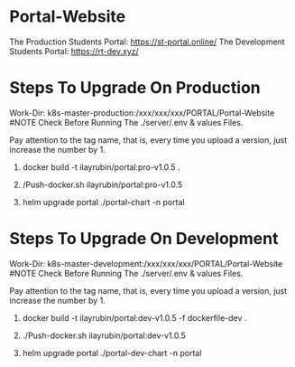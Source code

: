 # Portal-Website
The Production Students Portal: https://st-portal.online/
The Development Students Portal: https://rt-dev.xyz/
# Steps To Upgrade On Production 
Work-Dir: k8s-master-production:/xxx/xxx/xxx/PORTAL/Portal-Website #NOTE Check Before Running The ./server/.env & values Files.

Pay attention to the tag name, that is, every time you upload a version, just increase the number by 1.

1. docker build -t ilayrubin/portal:pro-v1.0.5 .
   
2. /Push-docker.sh ilayrubin/portal:pro-v1.0.5
   
3. helm upgrade portal ./portal-chart -n portal 


# Steps To Upgrade On Development 
Work-Dir: k8s-master-development:/xxx/xxx/xxx/PORTAL/Portal-Website #NOTE Check Before Running The ./server/.env & values Files.

Pay attention to the tag name, that is, every time you upload a version, just increase the number by 1.

1. docker build -t ilayrubin/portal:dev-v1.0.5 -f dockerfile-dev .
   
2. ./Push-docker.sh ilayrubin/portal:dev-v1.0.5
   
3. helm upgrade portal ./portal-dev-chart -n portal 
